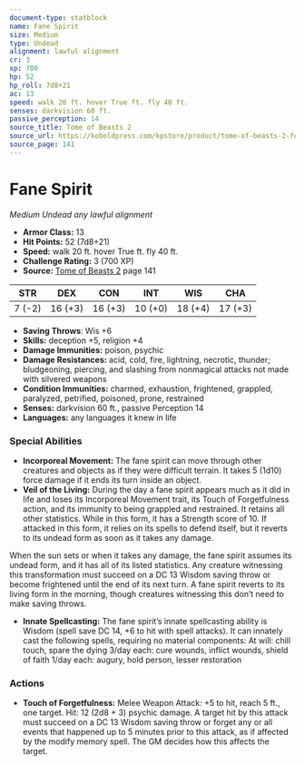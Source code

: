 ```yaml
---
document-type: statblock
name: Fane Spirit
size: Medium
type: Undead
alignment: lawful alignment
cr: 3
xp: 700
hp: 52
hp_roll: 7d8+21
ac: 13
speed: walk 20 ft. hover True ft. fly 40 ft.
senses: darkvision 60 ft. 
passive_perception: 14
source_title: Tome of Beasts 2
source_url: https://koboldpress.com/kpstore/product/tome-of-beasts-2-for-5th-edition
source_page: 141
---
```


# Fane Spirit

*Medium* *Undead* *any lawful alignment*

- **Armor Class:** 13
- **Hit Points:** 52 (7d8+21)
- **Speed:** walk 20 ft. hover True ft. fly 40 ft.
- **Challenge Rating:** 3 (700 XP)
- **Source:** [Tome of Beasts 2](https://koboldpress.com/kpstore/product/tome-of-beasts-2-for-5th-edition) page 141

| STR | DEX | CON | INT | WIS | CHA |
| --- | --- | --- | --- | --- | --- |
| 7 (-2) | 16 (+3) | 16 (+3) | 10 (+0) | 18 (+4) | 17 (+3) |

- **Saving Throws**: Wis +6
- **Skills:** deception +5, religion +4
- **Damage Immunities:** poison, psychic
- **Damage Resistances:** acid, cold, fire, lightning, necrotic, thunder; bludgeoning, piercing, and slashing from nonmagical attacks not made with silvered weapons
- **Condition Immunities:** charmed, exhaustion, frightened, grappled, paralyzed, petrified, poisoned, prone, restrained
- **Senses:** darkvision 60 ft., passive Perception 14
- **Languages:** any languages it knew in life

### Special Abilities

- **Incorporeal Movement:** The fane spirit can move through other creatures and objects as if they were difficult terrain. It takes 5 (1d10) force damage if it ends its turn inside an object.
- **Veil of the Living:** During the day a fane spirit appears much as it did in life and loses its Incorporeal Movement trait, its Touch of Forgetfulness action, and its immunity to being grappled and restrained. It retains all other statistics. While in this form, it has a Strength score of 10. If attacked in this form, it relies on its spells to defend itself, but it reverts to its undead form as soon as it takes any damage.

When the sun sets or when it takes any damage, the fane spirit assumes its undead form, and it has all of its listed statistics. Any creature witnessing this transformation must succeed on a DC 13 Wisdom saving throw or become frightened until the end of its next turn. A fane spirit reverts to its living form in the morning, though creatures witnessing this don’t need to make saving throws.
- **Innate Spellcasting:** The fane spirit’s innate spellcasting ability is Wisdom (spell save DC 14, +6 to hit with spell attacks). It can innately cast the following spells, requiring no material components:
At will: chill touch, spare the dying
3/day each: cure wounds, inflict wounds, shield of faith
1/day each: augury, hold person, lesser restoration

### Actions

- **Touch of Forgetfulness:** Melee Weapon Attack: +5 to hit, reach 5 ft., one target. Hit: 12 (2d8 + 3) psychic damage. A target hit by this attack must succeed on a DC 13 Wisdom saving throw or forget any or all events that happened up to 5 minutes prior to this attack, as if affected by the modify memory spell. The GM decides how this affects the target.
